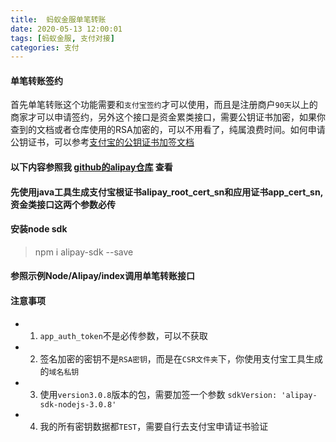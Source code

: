 ```yaml
---
title:  蚂蚁金服单笔转账
date: 2020-05-13 12:00:01
tags: [蚂蚁金服, 支付对接]
categories: 支付
---
```



####  单笔转账签约

首先单笔转账这个功能需要和`支付宝签约`才可以使用，而且是注册商户`90天`以上的商家才可以申请签约，另外这个接口是资金累类接口，需要公钥证书加密，如果你查到的文档或者仓库使用的RSA加密的，可以不用看了，纯属浪费时间。如何申请公钥证书，可以参考[支付宝的公钥证书加签文档](https://opendocs.alipay.com/open/291/105972/)



#### 以下内容参照我 [github的alipay仓库](https://github.com/QiqiM/alipay) 查看



####  先使用java工具生成支付宝根证书alipay_root_cert_sn和应用证书app_cert_sn,资金类接口这两个参数必传



####  安装node sdk



> npm i alipay-sdk --save



####  参照示例Node/Alipay/index调用单笔转账接口





####  注意事项



+ 1. `app_auth_token`不是必传参数，可以不获取

+ 2. 签名加密的密钥不是`RSA密钥`，而是在`CSR文件夹`下，你使用支付宝工具生成的`域名私钥`
+ 3. 使用`version3.0.8`版本的包，需要加签一个参数 `sdkVersion: 'alipay-sdk-nodejs-3.0.8'`
+ 4. 我的所有密钥数据都`TEST`，需要自行去支付宝申请证书验证

